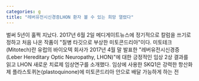 ```yaml
---
categories: g
title: "레버유전시신경증LHON 환자 볼 수 있는 희망 열렸다"
---
```

벌써 5년이 훌쩍 지났다. 2017년 6월 2일 메디게이트뉴스에 정기적으로 칼럼을 쓰기로 정하고 처음 나온 작품이 "질병 타깃으로 부상한 미토콘드리아"이다. 미토테크(Mitotech)란 유럽의 바이오텍 회사가 2017년 4월 말 발표한 "레버유전시신경증(Leber Hereditary Optic Neuropathy, LHON)"에 대한 긍정적인 임상 2상 결과를 읽고 LHON 새로운 치료제 임상연구를 소개했다. 임상에 사용한 SKQ1은 강력한 항산화제 플라스토퀴논(plastoquinone)에 미토콘드리아 안으로 배달 가능하게 하는 전